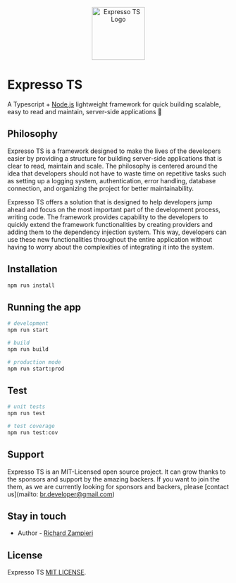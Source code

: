 <p align="center">
  <a href="https://expresso-ts.com/" target="blank"><img src="https://github.com/expressots/expressots/blob/main/media/alogo.png" width="120" alt="Expresso TS Logo" /></a>
</p>

# Expresso TS

A Typescript + [Node.js]("https://nodejs.org/en/") lightweight framework for quick building scalable, easy to read and maintain, server-side applications 🚀

## Philosophy

Expresso TS is a framework designed to make the lives of the developers easier by providing a structure for building server-side applications that is clear to read, maintain and scale. The philosophy is centered around the idea that developers should not have to waste time on repetitive tasks such as setting up a logging system, authentication, error handling, database connection, and organizing the project for better maintainability.

Expresso TS offers a solution that is designed to help developers jump ahead and focus on the most important part of the development process, writing code. The framework provides capability to the developers to quickly extend the framework functionalities by creating providers and adding them to the dependency injection system. This way, developers can use these new functionalities throughout the entire application without having to worry about the complexities of integrating it into the system.

## Installation

```bash
npm run install
```

## Running the app

```bash
# development
npm run start

# build
npm run build

# production mode
npm run start:prod
```

## Test

```bash
# unit tests
npm run test

# test coverage
npm run test:cov
```

## Support

Expresso TS is an MIT-Licensed open source project. It can grow thanks to the sponsors and support by the amazing backers. If you want to join the them, as we are currently looking for sponsors and backers, please [contact us](mailto: br.developer@gmail.com)

## Stay in touch

- Author - [Richard Zampieri](https://github.com/rsaz)

## License

Expresso TS [MIT LICENSE](LICENSE).

